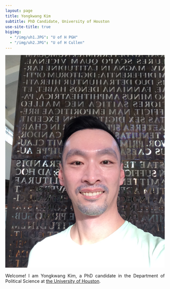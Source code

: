 ```yaml
---
layout: page
title: Yongkwang Kim 
subtitle: PhD Candidate, University of Houston
use-site-title: true
bigimg:
  - "/img/uh1.JPG": "U of H PGH"
  - "/img/uh2.JPG": "U of H Cullen"
---
```


<img src="/img/kp2.JPG" class="wrap align-right" alt="K Profile">
<p align="justify">Welcome! I am Yongkwang Kim, a PhD candidate in the Department of Political Science at <a href="https://www.uh.edu/class/political-science/" target="_blank">the University of Houston</a>. 


